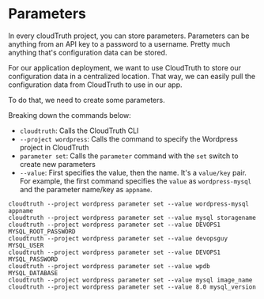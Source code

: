 # Parameters

In every cloudTruth project, you can store parameters. Parameters can be anything from an API key to a password to a username. Pretty much anything that's configuration data can be stored.

For our application deployment, we want to use CloudTruth to store our configuration data in a centralized location. That way, we can easily pull the configuration data from CloudTruth to use in our app.

To do that, we need to create some parameters.

Breaking down the commands below:
- `cloudtruth`: Calls the CloudTruth CLI
- `--project wordpress`: Calls the command to specify the Wordpress project in CloudTruth
- `parameter set`: Calls the `parameter` command with the `set` switch to create new parameters
- `--value`: First specifies the value, then the name. It's a `value/key` pair. For example, the first command specifies the `value` as `wordpress-mysql` and the parameter name/key as `appname`.

```
cloudtruth --project wordpress parameter set --value wordpress-mysql appname
cloudtruth --project wordpress parameter set --value mysql storagename
cloudtruth --project wordpress parameter set --value DEVOPS1 MYSQL_ROOT_PASSWORD
cloudtruth --project wordpress parameter set --value devopsguy MYSQL_USER
cloudtruth --project wordpress parameter set --value DEVOPS1 MYSQL_PASSWORD
cloudtruth --project wordpress parameter set --value wpdb MYSQL_DATABASE
cloudtruth --project wordpress parameter set --value mysql image_name
cloudtruth --project wordpress parameter set --value 8.0 mysql_version
```
